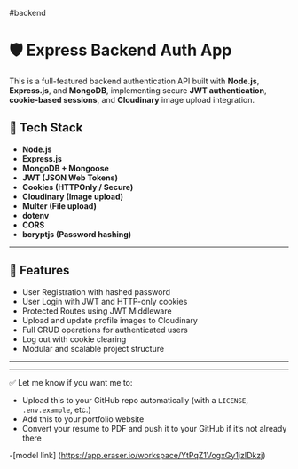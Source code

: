 #backend 

# 🛡️ Express Backend Auth App

This is a full-featured backend authentication API built with **Node.js**, **Express.js**, and **MongoDB**, implementing secure **JWT authentication**, **cookie-based sessions**, and **Cloudinary** image upload integration. 

## 🔧 Tech Stack

- **Node.js**
- **Express.js**
- **MongoDB + Mongoose**
- **JWT (JSON Web Tokens)**
- **Cookies (HTTPOnly / Secure)**
- **Cloudinary (Image upload)**
- **Multer (File upload)**
- **dotenv**
- **CORS**
- **bcryptjs (Password hashing)**

---

## 🔐 Features

- User Registration with hashed password
- User Login with JWT and HTTP-only cookies
- Protected Routes using JWT Middleware
- Upload and update profile images to Cloudinary
- Full CRUD operations for authenticated users
- Log out with cookie clearing
- Modular and scalable project structure

---
---

✅ Let me know if you want me to:
- Upload this to your GitHub repo automatically (with a `LICENSE`, `.env.example`, etc.)
- Add this to your portfolio website
- Convert your resume to PDF and push it to your GitHub if it’s not already there




-[model link] (https://app.eraser.io/workspace/YtPqZ1VogxGy1jzIDkzj)

